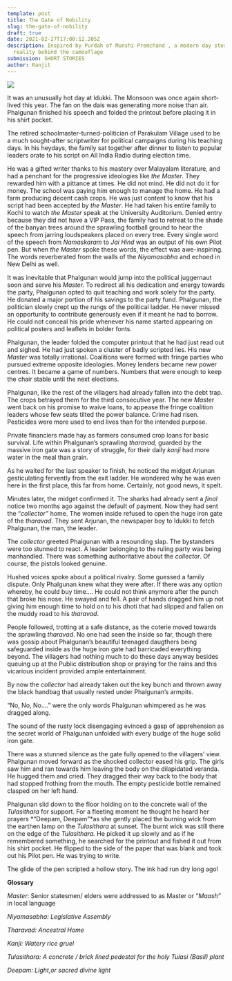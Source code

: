 ```yaml
---
template: post
title: The Gate of Nobility
slug: the-gate-of-nobility
draft: true
date: 2021-02-27T17:00:12.205Z
description: Inspired by Purdah of Munshi Premchand , a modern day story of
  reality behind the camouflage
submission: SHORT STORIES
author: Ranjit
---
```

![](/media/a7aa6313e8d03492b4d43851b607f0fa.jpeg)

It was an unusually hot day at Idukki. The Monsoon was once again short-lived this year. The fan on the dais was generating more noise than air. Phalgunan finished his speech and folded the printout before placing it in his shirt pocket.

The retired schoolmaster-turned-politician of Parakulam Village used to be a much sought-after scriptwriter for political campaigns during his teaching days. In his heydays, the family sat together after dinner to listen to popular leaders orate to his script on All India Radio during election time.

He was a gifted writer thanks to his mastery over Malayalam literature, and had a penchant for the progressive ideologies like *the Master*. They rewarded him with a pittance at times. He did not mind. He did not do it for money. The school was paying him enough to manage the home. He had a farm producing decent cash crops. He was just content to know that his script had been accepted by *the Master*. He had taken his entire family to Kochi to watch *the Master* speak at the University Auditorium. Denied entry because they did not have a VIP Pass, the family had to retreat to the shade of the banyan trees around the sprawling football ground to hear the speech from jarring loudspeakers placed on every tree. Every single word of the speech from *Namaskaram* to *Jai Hind* was an output of his own Pilot pen. But when *the Master* spoke these words, the effect was awe-inspiring. The words reverberated from the walls of the *Niyamasabha* and echoed in New Delhi as well.

It was inevitable that Phalgunan would jump into the political juggernaut soon and serve his *Master.* To redirect all his dedication and energy towards the party, Phalgunan opted to quit teaching and work solely for the party. He donated a major portion of his savings to the party fund. Phalgunan, the politician slowly crept up the rungs of the political ladder. He never missed an opportunity to contribute generously even if it meant he had to borrow. He could not conceal his pride whenever his name started appearing on political posters and leaflets in bolder fonts.

Phalgunan, the leader folded the computer printout that he had just read out and sighed. He had just spoken a cluster of badly scripted lies. His new *Master* was totally irrational. Coalitions were formed with fringe parties who pursued extreme opposite ideologies. Money lenders became new power centres. It became a game of numbers. Numbers that were enough to keep the chair stable until the next elections.

Phalgunan, like the rest of the villagers had already fallen into the debt trap. The crops betrayed them for the third consecutive year. The new *Maste*r went back on his promise to waive loans, to appease the fringe coalition leaders whose few seats tilted the power balance. Crime had risen. Pesticides were more used to end lives than for the intended purpose.

Private financiers made hay as farmers consumed crop loans for basic survival. Life within Phalgunan’s sprawling *tharavad,* guarded by the massive iron gate was a story of struggle, for their daily *kanji* had more water in the meal than grain.

As he waited for the last speaker to finish, he noticed the midget Arjunan gesticulating fervently from the exit ladder. He wondered why he was even here in the first place, this far from home. Certainly, not good news, it spelt.

Minutes later, the midget confirmed it. The sharks had already sent a *final* notice two months ago against the default of payment. Now they had sent the “*collector”* home. The women inside refused to open the huge iron gate of the *tharavad*. They sent Arjunan, the newspaper boy to Idukki to fetch Phalgunan, the man, the leader.

The *collector* greeted Phalgunan with a resounding slap. The bystanders were too stunned to react. A leader belonging to the ruling party was being manhandled. There was something authoritative about the *collector*. Of course, the pistols looked genuine.

Hushed voices spoke about a political rivalry. Some guessed a family dispute. Only Phalgunan knew what they were after. If there was any option whereby, he could buy time.... He could not think anymore after the punch that broke his nose. He swayed and fell. A pair of hands dragged him up not giving him enough time to hold on to his dhoti that had slipped and fallen on the muddy road to his *tharavad*.

People followed, trotting at a safe distance, as the coterie moved towards the sprawling *tharavad*. No one had seen the inside so far, though there was gossip about Phalgunan’s beautiful teenaged daugthers being safeguarded inside as the huge iron gate had barricaded everything beyond. The villagers had nothing much to do these days anyway besides queuing up at the Public distribution shop or praying for the rains and this vicarious incident provided ample entertainment.

By now the c*ollector* had already taken out the key bunch and thrown away the black handbag that usually rested under Phalgunan’s armpits.

“No, No, No….” were the only words Phalgunan whimpered as he was dragged along.

The sound of the rusty lock disengaging evinced a gasp of apprehension as the secret world of Phalgunan unfolded with every budge of the huge solid iron gate.

There was a stunned silence as the gate fully opened to the villagers’ view. Phalgunan moved forward as the shocked collector eased his grip. The girls saw him and ran towards him leaving the body on the dilapidated veranda. He hugged them and cried. They dragged their way back to the body that had stopped frothing from the mouth. The empty pesticide bottle remained clasped on her left hand.

Phalgunan slid down to the floor holding on to the concrete wall of the *Tulasithara* for support. For a fleeting moment he thought he heard her prayers *“Deepam, Deepam”*as she gently placed the burning wick from the earthen lamp on the *Tulasithara* at sunset. The burnt wick was still there on the edge of the *Tulasithara.* He picked it up slowly and as if he remembered something, he searched for the printout and fished it out from his shirt pocket. He flipped to the side of the paper that was blank and took out his Pilot pen. He was trying to write.

The glide of the pen scripted a hollow story. The ink had run dry long ago!



**Glossary**

*Master*: Senior statesmen/ elders were addressed to as Master or “*Maash”* in local language

*Niyamasabha: Legislative Assembly*

*Tharavad: Ancestral Home*

*Kanji: Watery rice gruel*

*Tulasithara: A concrete / brick lined pedestal for the holy Tulasi (Basil) plant*

*Deepam: Light,or sacred divine light*